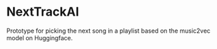 # NextTrackAI
Prototype for picking the next song in a playlist based on the music2vec model on Huggingface.
